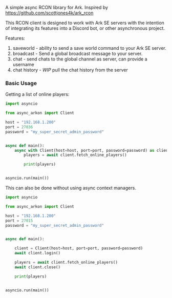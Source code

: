 A simple async RCON library for Ark. Inspired by https://github.com/scottjones4k/ark_rcon

This RCON client is designed to work with Ark SE servers with the intention of integrating its features into a
Discord bot, or other asynchronous project.

Features:
1. saveworld - ability to send a save world command to your Ark SE server.
2. broadcast - Send a global broadcast message to your server.
3. chat - send chats to the global channel as server, can provide a username
4. chat history - *WIP* pull the chat history from the server



### Basic Usage

Getting a list of online players:
```py
import asyncio

from async_arkon import Client

host = "192.168.1.200"
port = 27036
password = "my_super_secret_admin_password"


async def main():
    async with Client(host=host, port=port, password=password) as client:
        players = await client.fetch_online_players()

        print(players)


asyncio.run(main())

```
This can also be done without using async context managers.
```py
import asyncio

from async_arkon import Client

host = "192.168.1.200"
port = 27015
password = "my_super_secret_admin_password"


async def main():

    client = Client(host=host, port=port, password=password)
    await client.login()

    players = await client.fetch_online_players()
    await client.close()

    print(players)


asyncio.run(main())

```
